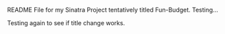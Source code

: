 README File for my Sinatra Project tentatively titled Fun-Budget.
Testing...

Testing again to see if title change works.
